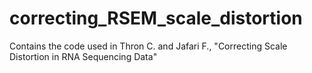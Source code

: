 # correcting_RSEM_scale_distortion
Contains the code used in Thron C. and Jafari F., "Correcting Scale Distortion in RNA Sequencing Data"
